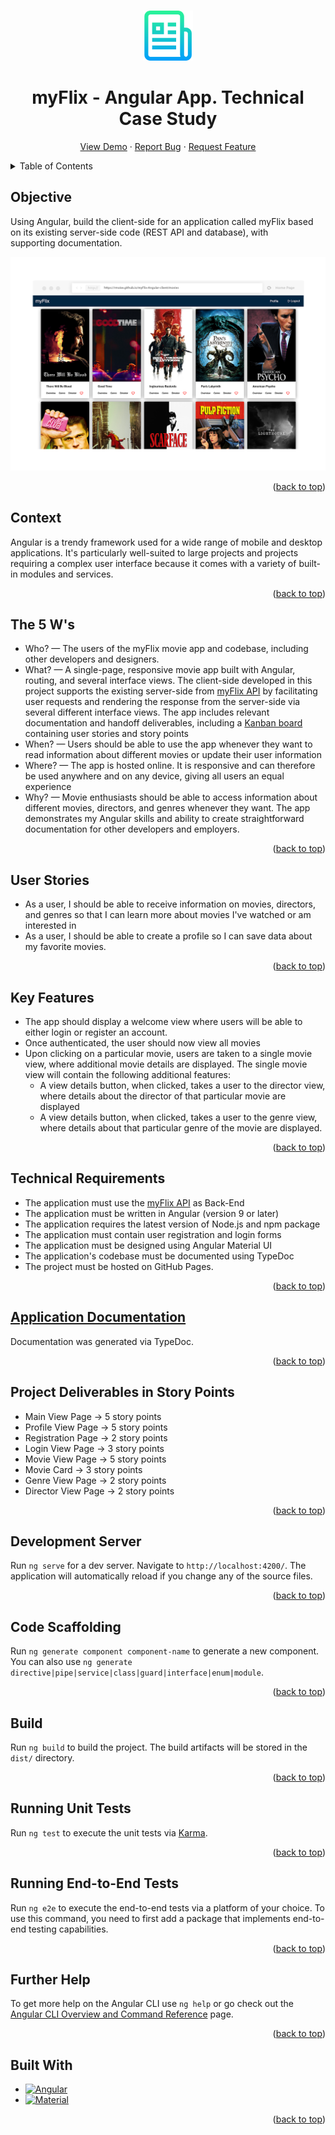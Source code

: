 <a name="readme-top"></a>

<!-- PROJECT LOGO -->
<br />
<div align="center">
  <a href="https://github.com/rmoise/myFlix-Angular-client">
    <img src="img/logo-readme.png" alt="Logo" width="80" height="80">
  </a>

  <h1 align="center">myFlix - Angular App. Technical Case Study</h1>

  <p align="center">
    <a href="https://rmoise.github.io/myFlix-Angular-client/welcome">View Demo</a>
    ·
    <a href="https://github.com/rmoise/myFlix-Angular-client/issues">Report Bug</a>
    ·
    <a href="https://github.com/rmoise/myFlix-Angular-client/issues">Request Feature</a>
  </p>
</div>

<!-- TABLE OF CONTENTS -->
<details>
  <summary>Table of Contents</summary>
  <ol>
    <li>
      <a href="#objective">Objective</a>
        <li><a href="#context">Context</a></li>
    </li>
    <li><a href="#the-5-ws">The 5 Ws</a></li>
       <li><a href="#user-stories">User Stories</a></li>
        <ul>
    </li>
    </ul>
    <li><a href="#key-features">Key Features</a>
    <li><a href="#technical-requirements">Technical Requirements</a>
    <li><a href="#application-documentation">Application Documentation</a>
    <li><a href="#project-deliverables-in-story-points">Project Deliverables in Story Points</a>
    <li><a href="#development-server">Development Server</a>
    <li><a href="#code-scaffolding">Code Scaffolding</a>
    <li><a href="#build">Build</a>
    <li><a href="#running-unit-tests">Running Unit Tests</a>
    <li><a href="#running-end-to-end-tests">Running End-to-End Tests</a>
     <li><a href="#further-help">Further Help</a>
    <li><a href="#built-with">Built With</a></li>
  </ol>
</details>

## Objective

Using Angular, build the client-side for an application called myFlix based on its existing server-side code (REST API and database), with supporting documentation.

[![myFlix Angular client screenshot][product-screenshot]](https://rmoise.github.io/myFlix-Angular-client/welcome)

<p align="right">(<a href="#readme-top">back to top</a>)</p>

## Context

Angular is a trendy framework used for a wide range of mobile and desktop applications. It's particularly well-suited to large projects and projects requiring a complex user interface because it comes with a variety of built-in modules and services.

<p align="right">(<a href="#readme-top">back to top</a>)</p>

## The 5 W's

- Who? — The users of the myFlix movie app and codebase, including other developers and designers.
- What? — A single-page, responsive movie app built with Angular, routing, and several interface views. The client-side developed in this project supports the existing server-side from [myFlix API](https://github.com/rmoise/myFlix_api) by facilitating user requests and rendering the response from the server-side via several different interface views. The app includes relevant documentation and handoff deliverables, including a [Kanban board](https://app.ora.pm/p/94849f247f3745e483ddd753237fb4f1?v=0&t=k) containing user stories and story points
- When? — Users should be able to use the app whenever they want to read information about different movies or update their user information
- Where? — The app is hosted online. It is responsive and can therefore be used anywhere and on any device, giving all users an equal experience
- Why? — Movie enthusiasts should be able to access information about different movies, directors, and genres whenever they want. The app demonstrates my Angular skills and ability to create straightforward documentation for other developers and employers.

<p align="right">(<a href="#readme-top">back to top</a>)</p>

## User Stories

- As a user, I should be able to receive information on movies, directors, and genres so that I can learn more about movies I've watched or am interested in
- As a user, I should be able to create a profile so I can save data about my favorite movies.

<p align="right">(<a href="#readme-top">back to top</a>)</p>

## Key Features

- The app should display a welcome view where users will be able to either login or register an account.
- Once authenticated, the user should now view all movies
- Upon clicking on a particular movie, users are taken to a single movie view, where additional movie details are displayed. The single movie view will contain the following additional features:
  - A view details button, when clicked, takes a user to the director view​, where details about the director of that particular movie are displayed
  - A view details button, when clicked, takes a user to the ​genre view​, where details about that particular genre of the movie are displayed.

<p align="right">(<a href="#readme-top">back to top</a>)</p>

## Technical Requirements

- The application must use the [myFlix API](https://github.com/rmoise/myFlix_api) as Back-End
- The application must be written in Angular (version 9 or later)
- The application requires the latest version of Node.js and npm package
- The application must contain user registration and login forms
- The application must be designed using Angular Material UI
- The application's codebase must be documented using TypeDoc
- The project must be hosted on GitHub Pages.

<p align="right">(<a href="#readme-top">back to top</a>)</p>

## [Application Documentation](https://github.com/rmoise/myFlix-Angular-client/tree/master/docs)

Documentation was generated via TypeDoc.

<p align="right">(<a href="#readme-top">back to top</a>)</p>

## Project Deliverables in Story Points

- Main View Page -> 5 story points
- Profile View Page -> 5 story points
- Registration Page -> 2 story points
- Login View Page -> 3 story points
- Movie View Page -> 5 story points
- Movie Card -> 3 story points
- Genre View Page -> 2 story points
- Director View Page -> 2 story points

<p align="right">(<a href="#readme-top">back to top</a>)</p>

## Development Server

Run `ng serve` for a dev server. Navigate to `http://localhost:4200/`. The application will automatically reload if you change any of the source files.

<p align="right">(<a href="#readme-top">back to top</a>)</p>

## Code Scaffolding

Run `ng generate component component-name` to generate a new component. You can also use `ng generate directive|pipe|service|class|guard|interface|enum|module`.

<p align="right">(<a href="#readme-top">back to top</a>)</p>

## Build

Run `ng build` to build the project. The build artifacts will be stored in the `dist/` directory.

<p align="right">(<a href="#readme-top">back to top</a>)</p>

## Running Unit Tests

Run `ng test` to execute the unit tests via [Karma](https://karma-runner.github.io).

<p align="right">(<a href="#readme-top">back to top</a>)</p>

## Running End-to-End Tests

Run `ng e2e` to execute the end-to-end tests via a platform of your choice. To use this command, you need to first add a package that implements end-to-end testing capabilities.

<p align="right">(<a href="#readme-top">back to top</a>)</p>

## Further Help

To get more help on the Angular CLI use `ng help` or go check out the [Angular CLI Overview and Command Reference](https://angular.io/cli) page.

<p align="right">(<a href="#readme-top">back to top</a>)</p>

## Built With

<!-- prettier-ignore -->
* [![Angular][angular]][angular-url]
* [![Material][material]][material-url]


<p align="right">(<a href="#readme-top">back to top</a>)</p>

[angular]: https://img.shields.io/badge/angular-%23DD0031.svg?style=for-the-badge&logo=angular&logoColor=white
[angular-url]: https://angular.io/
[material]: https://img.shields.io/badge/Material--UI-0081CB?style=for-the-badge&logo=material-ui&logoColor=white
[material-url]: https://material.angular.io/

[product-screenshot]: img/myFlix-Angular-app-screenshot.png
